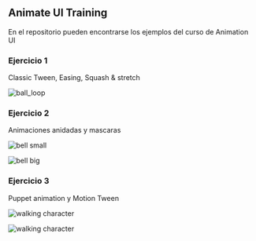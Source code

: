 ## Animate UI Training

En el repositorio pueden encontrarse los ejemplos del curso de Animation UI

<!-- 
El curso puede verse en este PPT compartido.
V: ISBAN
https://docs.google.com/presentation/d/1Qn_5D2m9k8rfkBHL0gGFu5GZMemL4pzDNVqdyzreRtc/edit?usp=sharing

V: Accenture
https://docs.google.com/presentation/d/16ZzYOAyslJgIVTI_RroHVDUcr-YMADdo9QU437Mu4-E/edit#slide=id.g3d6ef760ef_0_14


 -->


### Ejercicio 1
Classic Tween, Easing, Squash & stretch

![ball_loop](https://github.com/ddalairac/animate-ui-training/blob/master/ejercicios/ball/ball_loop.gif)


### Ejercicio 2
Animaciones anidadas y mascaras

![bell small](https://github.com/ddalairac/animate-ui-training/blob/master/ejercicios/icon/bell_sm.gif)


![bell big](https://github.com/ddalairac/animate-ui-training/blob/master/ejercicios/icon/bell_lg.gif)

### Ejercicio 3
Puppet animation y Motion Tween

![walking character](https://github.com/ddalairac/animate-ui-training/blob/master/ejercicios/character/Character_puppet_walk.gif)


![walking character](https://github.com/ddalairac/animate-ui-training/blob/master/ejercicios/character/Character_puppet_walk4.gif)
<!-- 
You can use the [editor on GitHub](https://github.com/ddalairac/animate-ui-training/edit/master/README.md) to maintain and preview the content for your website in Markdown files.

Whenever you commit to this repository, GitHub Pages will run [Jekyll](https://jekyllrb.com/) to rebuild the pages in your site, from the content in your Markdown files.

### Markdown

Markdown is a lightweight and easy-to-use syntax for styling your writing. It includes conventions for

```markdown
Syntax highlighted code block

# Header 1
## Header 2
### Header 3

- Bulleted
- List

1. Numbered
2. List

**Bold** and _Italic_ and `Code` text

[Link](url) and ![Image](src)
```

For more details see [GitHub Flavored Markdown](https://guides.github.com/features/mastering-markdown/).

### Jekyll Themes

Your Pages site will use the layout and styles from the Jekyll theme you have selected in your [repository settings](https://github.com/ddalairac/animate-ui-training/settings). The name of this theme is saved in the Jekyll `_config.yml` configuration file.

### Support or Contact

Having trouble with Pages? Check out our [documentation](https://help.github.com/categories/github-pages-basics/) or [contact support](https://github.com/contact) and we’ll help you sort it out.
 -->